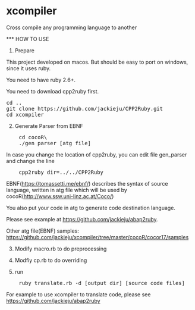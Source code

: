 # xcompiler
Cross compile any programming language to another


*** HOW TO USE

1. Prepare

This project developed on macos. But should be easy to port on windows, since it uses ruby.

You need to have ruby 2.6+.

You need to download cpp2ruby first.
<pre>
cd ..
git clone https://github.com/jackieju/CPP2Ruby.git
cd xcompiler
</pre>



2. Generate Parser from EBNF

<pre>
    cd cocoR\
    ./gen_parser [atg file]
</pre>

In case you change the location of cpp2ruby, you can edit file gen_parser and change the line
<pre>
    cpp2ruby_dir=../../CPP2Ruby
</pre>

EBNF(https://tomassetti.me/ebnf/) describes the syntax of source language, written in atg file which will be used by cocoR(http://www.ssw.uni-linz.ac.at/Coco/)

You also put your code in atg to generate code destination language.

Please see example at https://github.com/jackieju/abap2ruby.

Other atg file(EBNF) samples: https://github.com/jackieju/xcompiler/tree/master/cocoR/cocor17/samples 

3. Modify macro.rb to do preprocessing

4. Modfiy cp.rb to do overriding

5. run
<pre>
    ruby translate.rb -d [output dir] [source code files]
</pre>

For example to use xcompiler to translate code, please see https://github.com/jackieju/abap2ruby
